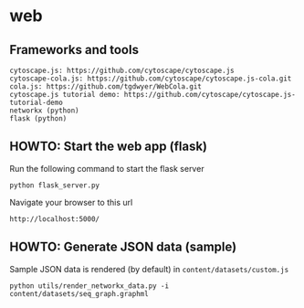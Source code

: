 web
===

Frameworks and tools
--------------------


    cytoscape.js: https://github.com/cytoscape/cytoscape.js
    cytoscape-cola.js: https://github.com/cytoscape/cytoscape.js-cola.git
    cola.js: https://github.com/tgdwyer/WebCola.git
    cytoscape.js tutorial demo: https://github.com/cytoscape/cytoscape.js-tutorial-demo 
    networkx (python)
    flask (python)




HOWTO: Start the web app (flask)
--------------------------------


Run the following command to start the flask server


    python flask_server.py
    

Navigate your browser to this url


    http://localhost:5000/



HOWTO: Generate JSON data (sample) 
-----------------------------------

Sample JSON data is rendered (by default) in `content/datasets/custom.js`




    python utils/render_networkx_data.py -i content/datasets/seq_graph.graphml



